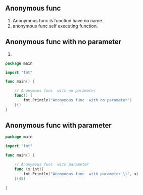 ## Anonymous func    
1. Anonymous func is function have no name.   
1. anonymous func self executing function.


## Anonymous func  with no parameter  
1.  
```go
package main

import "fmt"

func main() {

	// Anonymous func  with no parameter
	func() {
		fmt.Println("Anonymous func  with no parameter")
	}()
}
```

## Anonymous func  with parameter
````go
package main

import "fmt"

func main() {

	// Anonymous func  with parameter
	func (x int){
		fmt.Println("Anonymous func  with parameter \t", x)
	}(45)

}


````